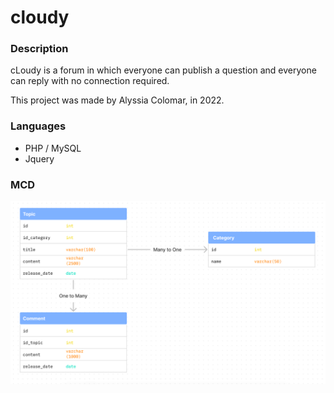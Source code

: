 # cloudy

### Description
cLoudy is a forum in which everyone can publish a question and everyone can reply with no connection required.

This project was made by Alyssia Colomar, in 2022.

### Languages
* PHP / MySQL
* Jquery

### MCD
![MCD](./assets/images/mcd.png)
